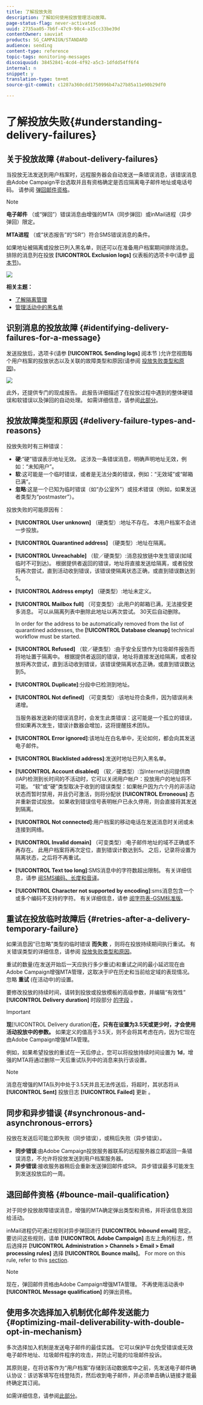 ```yaml
---
title: 了解投放失败
description: 了解如何使用投放管理活动故障。
page-status-flag: never-activated
uuid: 2735aa05-7b6f-47c9-98c4-a15cc33be39d
contentOwner: sauviat
products: SG_CAMPAIGN/STANDARD
audience: sending
content-type: reference
topic-tags: monitoring-messages
discoiquuid: 38452841-4cd4-4f92-a5c3-1dfdd54ff6f4
internal: n
snippet: y
translation-type: tm+mt
source-git-commit: c1287a360cdd1750996b47a27b85a11e90b29df0

---
```



# 了解投放失败{#understanding-delivery-failures}

## 关于投放故障 {#about-delivery-failures}

当投放无法发送到用户档案时，远程服务器会自动发送一条错误消息，该错误消息由Adobe Campaign平台选取并且有资格确定是否应隔离电子邮件地址或电话号码。 请参阅 [弹回邮件资格](#bounce-mail-qualification)。

>[!NOTE]
>
>**电子邮件** （或“弹回”）错误消息由增强的MTA（同步弹回）或inMail进程（异步弹回）限定。
>
>**MTA进程** （或“状态报告”的“SR”）符合SMS错误消息的条件。

如果地址被隔离或投放已列入黑名单，则还可以在准备用户档案期间排除消息。 排除的消息列在投放 **[!UICONTROL Exclusion logs]** 仪表板的选项卡中(请参 [阅本节](../../sending/using/monitoring-a-delivery.md#exclusion-logs))。

![](assets/exclusion_logs.png)

**相关主题：**

* [了解隔离管理](../../sending/using/understanding-quarantine-management.md)
* [管理活动中的黑名单](../../audiences/using/about-opt-in-and-opt-out-in-campaign.md)

## 识别消息的投放故障 {#identifying-delivery-failures-for-a-message}

发送投放后，选项卡(请参 **[!UICONTROL Sending logs]** 阅本节 [](../../sending/using/monitoring-a-delivery.md#sending-logs))允许您视图每个用户档案的投放状态以及关联的故障类型和原因(请参阅 [投放失败类型和原因](#delivery-failure-types-and-reasons))。

![](assets/sending_logs.png)

此外，还提供专门的现成报告。 此报告详细描述了在投放过程中遇到的整体硬错误和软错误以及弹回的自动处理。 如需详细信息，请参阅[此部分](../../reporting/using/bounce-summary.md)。

## 投放故障类型和原因 {#delivery-failure-types-and-reasons}

投放失败时有三种错误：

* **硬**:“硬”错误表示地址无效。 这涉及一条错误消息，明确声明地址无效，例如：“未知用户”。
* **软**:这可能是一个临时错误，或者是无法分类的错误，例如：“无效域”或“邮箱已满”。
* **忽略**:这是一个已知为临时错误（如“办公室外”）或技术错误（例如，如果发送者类型为“postmaster”）。

投放失败的可能原因有：

* **[!UICONTROL User unknown]** （硬类型）:地址不存在。 本用户档案不会进一步投放。
* **[!UICONTROL Quarantined address]** （硬类型）:地址在隔离。
* **[!UICONTROL Unreachable]** （软／硬类型）:消息投放链中发生错误(如域临时不可到达)。 根据提供者返回的错误，地址将直接发送给隔离，或者投放将再次尝试，直到活动收到错误，该错误使隔离状态正确，或直到错误数达到5。
* **[!UICONTROL Address empty]** （硬类型）:地址未定义。
* **[!UICONTROL Mailbox full]** （可变类型）:此用户的邮箱已满，无法接受更多消息。 可以从隔离列表中删除此地址以再次尝试。 30天后自动删除。

   In order for the address to be automatically removed from the list of quarantined addresses, the **[!UICONTROL Database cleanup]** technical workflow must be started.

* **[!UICONTROL Refused]** （软／硬类型）:由于安全反馈作为垃圾邮件报告而将地址置于隔离中。 根据提供者返回的错误，地址将直接发送给隔离，或者投放将再次尝试，直到活动收到错误，该错误使隔离状态正确，或直到错误数达到5。
* **[!UICONTROL Duplicate]**:分段中已检测到地址。
* **[!UICONTROL Not defined]** （可变类型）:该地址符合条件，因为错误尚未递增。

   当服务器发送新的错误消息时，会发生此类错误：这可能是一个孤立的错误，但如果再次发生，错误计数器会增加，这将提醒技术团队。

* **[!UICONTROL Error ignored]**:该地址在白名单中，无论如何，都会向其发送电子邮件。
* **[!UICONTROL Blacklisted address]**:发送时地址已列入黑名单。
* **[!UICONTROL Account disabled]** （软／硬类型）:当Internet访问提供商(IAP)检测到长时间的不活动时，它可以关闭用户帐户：投放用户的地址将不可能。 “软”或“硬”类型取决于收到的错误类型：如果帐户因为六个月的非活动状态而暂时禁用，并且仍可激活，则将分配状 **[!UICONTROL Erroneous]** 态并重新尝试投放。 如果收到错误信号表明帐户已永久停用，则会直接将其发送到隔离。
* **[!UICONTROL Not connected]**:用户档案的移动电话在发送消息时关闭或未连接到网络。
* **[!UICONTROL Invalid domain]** （可变类型）:电子邮件地址的域不正确或不再存在。 此用户档案将再次定位，直到错误计数达到5。 之后，记录将设置为隔离状态，之后将不再重试。
* **[!UICONTROL Text too long]**:SMS消息中的字符数超出限制。 有关详细信息，请参 [阅SMS编码、长度和音译](../../administration/using/configuring-sms-channel.md#sms-encoding--length-and-transliteration)。
* **[!UICONTROL Character not supported by encoding]**:sms消息包含一个或多个编码不支持的字符。 有关详细信息，请参 [阅字符表-GSM标准版](../../administration/using/configuring-sms-channel.md#table-of-characters---gsm-standard)。

## 重试在投放临时故障后 {#retries-after-a-delivery-temporary-failure}

如果消息因“已忽略”类型的临时错误 **而失败** ，则将在投放持续期间执行重试。 有关错误类型的详细信息，请参阅 [投放失败类型和原因](#delivery-failure-types-and-reasons)。

重试的数量(在发送开始后一天应执行多少重试)和重试之间的最小延迟现在由Adobe Campaign增强MTA管理，这取决于IP在历史和当前给定域的表现情况。 忽略 **重试** (在活动中)的设置。

要修改投放的持续时间，请转到投放或投放模板的高级参数，并编辑“有效性” **[!UICONTROL Delivery duration]** 时段部分 [的字段](../../administration/using/configuring-email-channel.md#validity-period-parameters) 。

>[!IMPORTANT]
>
>**现&#x200B;**[!UICONTROL Delivery duration]**在，只有在设置为3.5天或更少时，才会使用活动投放中的参数。** 如果定义的值高于3.5天，则不会将其考虑在内，因为它现在由Adobe Campaign增强MTA管理。

例如，如果希望投放的重试在一天后停止，您可以将投放持续时间设置为 **1d**，增强的MTA将通过删除一天后重试队列中的消息来执行该设置。

>[!NOTE]
>
>消息在增强的MTA队列中处于3.5天并且无法传送后，将超时，其状态将从 **[!UICONTROL Sent]** 投放日志 **[!UICONTROL Failed]** 更新 [](../../sending/using/monitoring-a-delivery.md#delivery-logs)。

<!--The default configuration allows five retries at one-hour intervals, followed by one retry per day for four days. The number of retries can be changed globally (contact your Adobe technical administrator) or for each delivery or delivery template (see [this section](../../administration/using/configuring-email-channel.md#sending-parameters)).-->

## 同步和异步错误 {#synchronous-and-asynchronous-errors}

投放在发送后可能立即失败（同步错误），或稍后失败（异步错误）。

* **同步错误**:由Adobe Campaign投放服务器联系的远程服务器立即返回一条错误消息，不允许将投放发送到用户档案服务器。
* **异步错误**:接收服务器稍后会重新发送弹回邮件或SR。 异步错误最多可能发生到发送投放后的一周。

## 退回邮件资格 {#bounce-mail-qualification}

对于同步投放故障错误消息，增强的MTA确定弹出类型和资格，并将该信息发回给活动。

inMail进程仍可通过规则对异步弹回进行 **[!UICONTROL Inbound email]** 限定。 要访问这些规则，请单 **[!UICONTROL Adobe Campaign]** 击左上角的标志，然后选择并 **[!UICONTROL Administration > Channels > Email > Email processing rules]** 选择 **[!UICONTROL Bounce mails]**。 For more on this rule, refer to this [section](../../administration/using/configuring-email-channel.md#email-processing-rules).

>[!NOTE]
>
>现在，弹回邮件资格由Adobe Campaign增强MTA管理。 不再使用活动表中 **[!UICONTROL Message qualification]** 的弹出资格。

<!--Bounces can have the following qualification statuses:

* **[!UICONTROL To qualify]**: the bounce mail needs to be qualified. Qualification must be done by the Deliverability team to ensure that the platform deliverability functions correctly. As long as it is not qualified, the bounce mail is not used to enrich the list of email processing rules.
* **[!UICONTROL Keep]**: the bounce mail was qualified and will be used by the **Update for deliverability** workflow to be compared to existing email processing rules and enrich the list.
* **[!UICONTROL Ignore]**: the bounce mail was qualified but will not be used by the **Update for deliverability** workflow. So it will not be sent to the client instances.

To list the various bounces and their associated error types et reasons, click the **[!UICONTROL Adobe Campaign]** logo, in the top left, then select **[!UICONTROL Administration > Channels > Quarantines > Message qualification]**.

![](assets/qualification.png)-->

## 使用多次选择加入机制优化邮件发送能力 {#optimizing-mail-deliverability-with-double-opt-in-mechanism}

多次选择加入机制是发送电子邮件的最佳实践。 它可以保护平台免受错误或无效电子邮件地址、垃圾邮件程序的攻击，并防止可能的垃圾邮件投诉。

其原则是，在将访客作为“用户档案”存储到活动数据库中之前，先发送电子邮件确认协议：该访客填写在线登陆页，然后收到电子邮件，并必须单击确认链接才能最终确定其订阅。

如需详细信息，请参阅[此部分](../../channels/using/setting-up-a-double-opt-in-process.md)。
